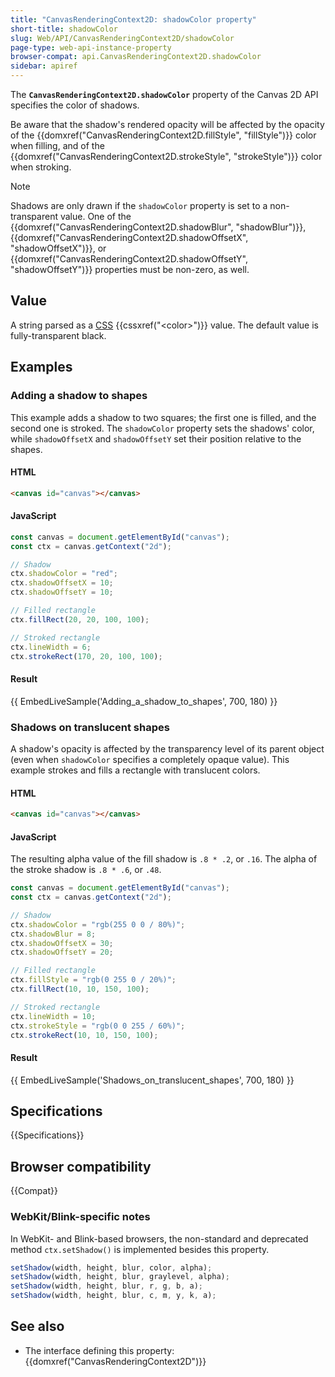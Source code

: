 ```yaml
---
title: "CanvasRenderingContext2D: shadowColor property"
short-title: shadowColor
slug: Web/API/CanvasRenderingContext2D/shadowColor
page-type: web-api-instance-property
browser-compat: api.CanvasRenderingContext2D.shadowColor
sidebar: apiref
---
```


The
**`CanvasRenderingContext2D.shadowColor`**
property of the Canvas 2D API specifies the color of shadows.

Be aware that the shadow's rendered opacity will be affected by the opacity of the
{{domxref("CanvasRenderingContext2D.fillStyle", "fillStyle")}} color when filling, and
of the {{domxref("CanvasRenderingContext2D.strokeStyle", "strokeStyle")}} color when
stroking.

> [!NOTE]
> Shadows are only drawn if the `shadowColor`
> property is set to a non-transparent value. One of the
> {{domxref("CanvasRenderingContext2D.shadowBlur", "shadowBlur")}},
> {{domxref("CanvasRenderingContext2D.shadowOffsetX", "shadowOffsetX")}}, or
> {{domxref("CanvasRenderingContext2D.shadowOffsetY", "shadowOffsetY")}} properties must
> be non-zero, as well.

## Value

A string parsed as a [CSS](/en-US/docs/Web/CSS) {{cssxref("&lt;color&gt;")}} value. The default value is fully-transparent black.

## Examples

### Adding a shadow to shapes

This example adds a shadow to two squares; the first one is filled, and the second one
is stroked. The `shadowColor` property sets the shadows' color, while
`shadowOffsetX` and `shadowOffsetY` set their position relative to
the shapes.

#### HTML

```html
<canvas id="canvas"></canvas>
```

#### JavaScript

```js
const canvas = document.getElementById("canvas");
const ctx = canvas.getContext("2d");

// Shadow
ctx.shadowColor = "red";
ctx.shadowOffsetX = 10;
ctx.shadowOffsetY = 10;

// Filled rectangle
ctx.fillRect(20, 20, 100, 100);

// Stroked rectangle
ctx.lineWidth = 6;
ctx.strokeRect(170, 20, 100, 100);
```

#### Result

{{ EmbedLiveSample('Adding_a_shadow_to_shapes', 700, 180) }}

### Shadows on translucent shapes

A shadow's opacity is affected by the transparency level of its parent object (even
when `shadowColor` specifies a completely opaque value). This example strokes
and fills a rectangle with translucent colors.

#### HTML

```html
<canvas id="canvas"></canvas>
```

#### JavaScript

The resulting alpha value of the fill shadow is `.8 * .2`, or
`.16`. The alpha of the stroke shadow is `.8 * .6`, or
`.48`.

```js
const canvas = document.getElementById("canvas");
const ctx = canvas.getContext("2d");

// Shadow
ctx.shadowColor = "rgb(255 0 0 / 80%)";
ctx.shadowBlur = 8;
ctx.shadowOffsetX = 30;
ctx.shadowOffsetY = 20;

// Filled rectangle
ctx.fillStyle = "rgb(0 255 0 / 20%)";
ctx.fillRect(10, 10, 150, 100);

// Stroked rectangle
ctx.lineWidth = 10;
ctx.strokeStyle = "rgb(0 0 255 / 60%)";
ctx.strokeRect(10, 10, 150, 100);
```

#### Result

{{ EmbedLiveSample('Shadows_on_translucent_shapes', 700, 180) }}

## Specifications

{{Specifications}}

## Browser compatibility

{{Compat}}

### WebKit/Blink-specific notes

In WebKit- and Blink-based browsers, the non-standard and deprecated method
`ctx.setShadow()` is implemented besides this property.

```js
setShadow(width, height, blur, color, alpha);
setShadow(width, height, blur, graylevel, alpha);
setShadow(width, height, blur, r, g, b, a);
setShadow(width, height, blur, c, m, y, k, a);
```

## See also

- The interface defining this property: {{domxref("CanvasRenderingContext2D")}}
